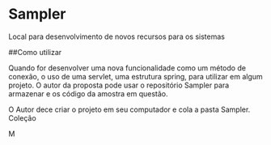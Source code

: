 # Sampler
Local para desenvolvimento de novos recursos para os sistemas

##Como utilizar

Quando for desenvolver uma nova funcionalidade como um método de conexão, o uso de uma servlet, uma estrutura spring, para utilizar em algum projeto. O autor da proposta pode usar o repositório Sampler para armazenar e os código da amostra em questão.

O Autor dece criar o projeto em seu computador e cola a pasta Sampler. Coleção



M
